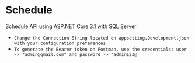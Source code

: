 # Schedule
Schedule API using ASP.NET Core 3.1 with SQL Server
* `Change the Connection String located on appsetting.Development.json with your configuration preferences`
* `To generate the Bearer token on Postman, use the credentials: user -> "admin@gmail.com" and password -> "admin123@`
